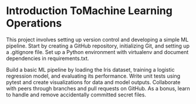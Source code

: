 # Introduction ToMachine Learning Operations

This project involves setting up version control and developing a simple ML pipeline. Start by creating a GitHub repository, initializing Git, and setting up a .gitignore file. Set up a Python environment with virtualenv and document dependencies in requirements.txt.

Build a basic ML pipeline by loading the Iris dataset, training a logistic regression model, and evaluating its performance. Write unit tests using pytest and create visualizations for data and model outputs. Collaborate with peers through branches and pull requests on GitHub. As a bonus, learn to handle and remove accidentally committed secret files.

